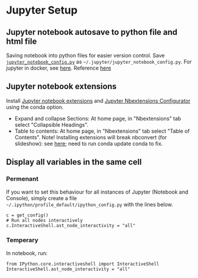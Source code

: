 # Jupyter Setup

## Jupyter notebook autosave to python file and html file
Saving notebook into python files for easier version control. Save [`jupyter_notebook_config.py`](https://github.com/yang-zhang/ds-env/blob/master/jupyter_notebook_config.py) as `~/.jupyter/jupyter_notebook_config.py`. For jupyter in docker, see [here](https://github.com/yang-zhang/ds-env/blob/master/docker/dockerfiles/yang-zhang-ds.docker#L8). 
Reference [here](http://protips.maxmasnick.com/ipython-notebooks-automatically-export-py-and-html)


## Jupyter notebook extensions
Install [Jupyter notebook extensions](https://github.com/ipython-contrib/jupyter_contrib_nbextensions) and [Jupyter Nbextensions Configurator](https://github.com/Jupyter-contrib/jupyter_nbextensions_configurator) using the conda option.
- Expand and collapse Sections: At home page, in "Nbextensions" tab select "Collapsible Headings".
- Table to contents: At home page, in "Nbextensions" tab select "Table of Contents".
Note! Installing extensions will break nbconvert (for slideshow): see [here](http://stackoverflow.com/questions/38723801/typeerror-when-executing-jupyter-nbconvert); need to run conda update conda to fix.

## Display all variables in the same cell
### Permenant
If you want to set this behaviour for all instances of Jupyter (Notebook and Console), simply create a file `~/.ipython/profile_default/ipython_config.py` with the lines below.
```
c = get_config()
# Run all nodes interactively
c.InteractiveShell.ast_node_interactivity = "all"
```
### Temperary
In notebook, run:
```
from IPython.core.interactiveshell import InteractiveShell
InteractiveShell.ast_node_interactivity = "all"
```
